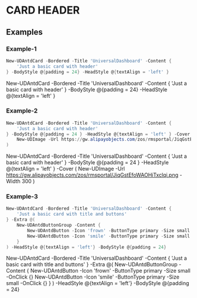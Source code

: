 # CARD HEADER

## Examples

### Example-1

```powershell
New-UDAntdCard -Bordered -Title 'UniversalDashboard' -Content {
    'Just a basic card with header'
} -BodyStyle @{padding = 24} -HeadStyle @{textAlign = 'left' }
```

New-UDAntdCard -Bordered -Title 'UniversalDashboard' -Content {
    'Just a basic card with header'
} -BodyStyle @{padding = 24} -HeadStyle @{textAlign = 'left' }

### Example-2

```powershell
New-UDAntdCard -Bordered -Title 'UniversalDashboard' -Content {
    'Just a basic card with header'
} -BodyStyle @{padding = 24 } -HeadStyle @{textAlign = 'left' } -Cover (
    New-UDImage -Url https://gw.alipayobjects.com/zos/rmsportal/JiqGstEfoWAOHiTxclqi.png -Width 300
)
```

New-UDAntdCard -Bordered -Title 'UniversalDashboard' -Content {
    'Just a basic card with header'
} -BodyStyle @{padding = 24 } -HeadStyle @{textAlign = 'left' } -Cover (
    New-UDImage -Url https://gw.alipayobjects.com/zos/rmsportal/JiqGstEfoWAOHiTxclqi.png -Width 300
)

### Example-3

```powershell
New-UDAntdCard -Bordered -Title 'UniversalDashboard' -Content {
    'Just a basic card with title and buttons'
} -Extra @(
    New-UDAntdButtonGroup -Content {
        New-UDAntdButton -Icon 'frown' -ButtonType primary -Size small -OnClick {}
        New-UDAntdButton -Icon 'smile' -ButtonType primary -Size small -OnClick {}
    } 
) -HeadStyle @{textAlign = 'left'} -BodyStyle @{padding = 24}
```

New-UDAntdCard -Bordered -Title 'UniversalDashboard' -Content {
    'Just a basic card with title and buttons'
} -Extra @(
    New-UDAntdButtonGroup -Content {
        New-UDAntdButton -Icon 'frown' -ButtonType primary -Size small -OnClick {}
        New-UDAntdButton -Icon 'smile' -ButtonType primary -Size small -OnClick {}
    } 
) -HeadStyle @{textAlign = 'left'} -BodyStyle @{padding = 24}
